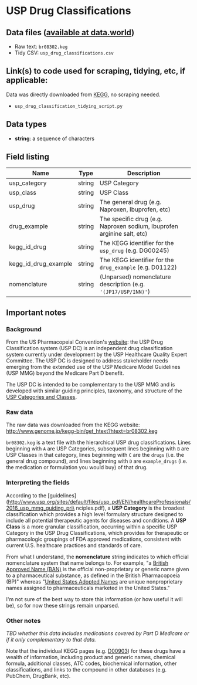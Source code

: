 # USP Drug Classifications

## Data files ([available at data.world](https://data.world/data4democracy/drug-spending))
* Raw text: `br08302.keg`
* Tidy CSV: `usp_drug_classifications.csv`

## Link(s) to code used for scraping, tidying, etc, if applicable:

Data was directly downloaded from [KEGG](http://www.genome.jp/kegg-bin/get_htext?htext=br08302.keg), 
no scraping needed.

* `usp_drug_classification_tidying_script.py`

## Data types
* **string**: a sequence of characters

## Field listing
|Name     |Type    |Description|
|---------|--------|-----------|
|usp_category  |string  |USP Category |
|usp_class  |string |USP Class |
|usp_drug  |string   |The general drug (e.g. Naproxen, Ibuprofen, etc)|
|drug_example  | string    | The specific drug (e.g. Naproxen sodium, Ibuprofen arginine salt, etc)|
|kegg_id_drug  |string |The KEGG identifier for the `usp_drug` (e.g. DG00245)|
|kegg_id_drug_example | string| The KEGG identifier for the `drug_example` (e.g. D01122)|
|nomenclature| string | (Unparsed) nomenclature description (e.g. `'(JP17/USP/INN)'`)|

## Important notes

### Background
From the US Pharmacopeial Convention's [website](http://www.usp.org/usp-healthcare-professionals/usp-drug-classification-system): 
the USP Drug Classification system (USP DC) is an independent drug classification system currently 
under development by the USP Healthcare Quality Expert Committee.  The USP DC is designed to address 
stakeholder needs emerging from the extended use of the USP Medicare Model Guidelines (USP MMG) 
beyond the Medicare Part D benefit.

The USP DC is intended to be complementary to the USP MMG and is developed with similar guiding principles, 
taxonomy, and structure of the [USP Categories and Classes](http://www.usp.org/sites/default/files/usp_pdf/EN/healthcareProfessionals/2016_usp_mmg_guiding_principles.pdf).

### Raw data

The raw data was downloaded from the KEGG website: http://www.genome.jp/kegg-bin/get_htext?htext=br08302.keg

`br08302.keg` is a text file with the hierarchical USP drug classifications. Lines beginning with `A` are
USP Categories, subsequent lines beginning with `B` are USP Classes in that category, lines beginning
with `C` are the `drugs` (i.e. the general drug compound), and lines beginning with `D` are `example_drugs`
(i.e. the medication or formulation you would buy) of that drug.

### Interpreting the fields

According to the [guidelines](http://www.usp.org/sites/default/files/usp_pdf/EN/healthcareProfessionals/2016_usp_mmg_guiding_pri\
nciples.pdf), 
a **USP Category** is the broadest classification which provides a high level formulary 
structure designed to include all potential therapeutic agents for diseases and conditions.
A **USP Class** is a more granular classification, occurring within a specific USP Category in the USP 
Drug Classifications, which provides for therapeutic or pharmacologic groupings of FDA approved medications, 
consistent with current U.S. healthcare practices and standards of care.

From what I understand, the **nomenclature** string indicates to which official nomenclature system
that name belongs to. For example, "a [British Approved Name (BAN)](https://en.wikipedia.org/wiki/British_Approved_Name) 
is the official non-proprietary or generic name given to a pharmaceutical substance, as defined in the 
British Pharmacopoeia (BP)" whereas "[United States Adopted Names](https://en.wikipedia.org/wiki/United_States_Adopted_Name) 
are unique nonproprietary names assigned to pharmaceuticals marketed in the United States."

I'm not sure of the best way to store this information (or how useful it will be), so for now these strings
remain unparsed.

### Other notes

*TBD whether this data includes medications covered by Part D Medicare or if it only complementary to that data.*

Note that the individual KEGG pages (e.g. [D00903](http://www.genome.jp/dbget-bin/www_bget?dr:D00903)) 
for these drugs have a wealth of information, including product and generic names, chemical formula, 
additional classes, ATC codes, biochemical information, other classifications, and links to the compound 
in other databases (e.g. PubChem, DrugBank, etc).

